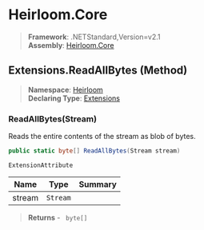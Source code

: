 # Heirloom.Core

> **Framework**: .NETStandard,Version=v2.1  
> **Assembly**: [Heirloom.Core][0]

## Extensions.ReadAllBytes (Method)

> **Namespace**: [Heirloom][0]  
> **Declaring Type**: [Extensions][1]

### ReadAllBytes(Stream)

Reads the entire contents of the stream as blob of bytes.

```cs
public static byte[] ReadAllBytes(Stream stream)
```

`ExtensionAttribute`

| Name   | Type     | Summary |
|--------|----------|---------|
| stream | `Stream` |         |

> **Returns** - ` byte[]`

[0]: ../../../Heirloom.Core.md
[1]: ../Extensions.md
